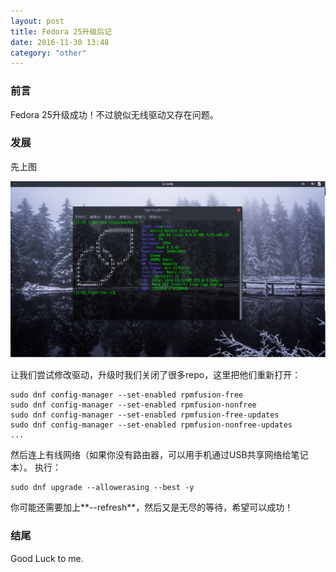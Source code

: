 ```yaml
---
layout: post
title: Fedora 25升级后记
date: 2016-11-30 13:48
category: "other"
---
```


### 前言
Fedora 25升级成功！不过貌似无线驱动又存在问题。

### 发展
先上图

![Updated](/images/other/Updated-Fedora.png)

让我们尝试修改驱动，升级时我们关闭了很多repo，这里把他们重新打开：

```shell
sudo dnf config-manager --set-enabled rpmfusion-free
sudo dnf config-manager --set-enabled rpmfusion-nonfree
sudo dnf config-manager --set-enabled rpmfusion-free-updates
sudo dnf config-manager --set-enabled rpmfusion-nonfree-updates
...
```

然后连上有线网络（如果你没有路由器，可以用手机通过USB共享网络给笔记本）。
执行：

```shell
sudo dnf upgrade --allowerasing --best -y
```

你可能还需要加上**--refresh**，然后又是无尽的等待，希望可以成功！

### 结尾
Good Luck to me.